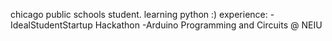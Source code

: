 chicago public schools student. 
learning python :) 
experience:
-IdealStudentStartup Hackathon 
-Arduino Programming and Circuits @ NEIU
